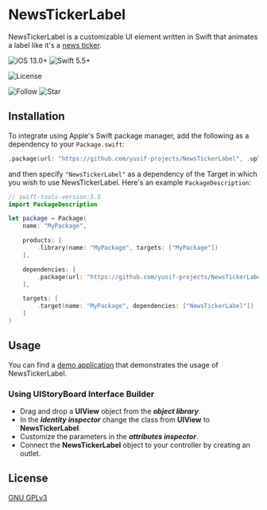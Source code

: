 # NewsTickerLabel

NewsTickerLabel is a customizable UI element written in Swift that animates a label like it's a [news ticker](https://en.wikipedia.org/wiki/News_ticker).

![iOS 13.0+](https://img.shields.io/badge/iOS-13.0%2B-blue.svg)
![Swift 5.5+](https://img.shields.io/badge/Swift-5.5%2B-orange.svg)

![License](https://img.shields.io/github/license/yusif-projects/NewsTickerLabel)

![Follow](https://img.shields.io/github/followers/yusif-projects?style=social)
![Star](https://img.shields.io/github/stars/yusif-projects/NewsTickerLabel?style=social)

## Installation

To integrate using Apple's Swift package manager, add the following as a dependency to your `Package.swift`:

```swift
.package(url: "https://github.com/yusif-projects/NewsTickerLabel", .upToNextMajor(from: "1.0.0"))
```

and then specify `"NewsTickerLabel"` as a dependency of the Target in which you wish to use NewsTickerLabel.
Here's an example `PackageDescription`:

```swift
// swift-tools-version:5.5
import PackageDescription

let package = Package(
    name: "MyPackage",

    products: [
        .library(name: "MyPackage", targets: ["MyPackage"])
    ],

    dependencies: [
        .package(url: "https://github.com/yusif-projects/NewsTickerLabel", .upToNextMajor(from: "1.0.0"))
    ],

    targets: [
        .target(name: "MyPackage", dependencies: ["NewsTickerLabel"])
    ]
)
```

## Usage

You can find a [demo application](https://github.com/yusif-projects/NewsTickerLabel/tree/main/Example%20Project) that demonstrates the usage of NewsTickerLabel.

### Using UIStoryBoard Interface Builder

- Drag and drop a **UIView** object from the ***object library***.
- In the ***identity inspector*** change the class from **UIView** to **NewsTickerLabel**.
- Customize the parameters in the ***attributes inspector***.
- Connect the **NewsTickerLabel** object to your controller by creating an outlet.

## License

[GNU GPLv3](https://choosealicense.com/licenses/gpl-3.0/)
